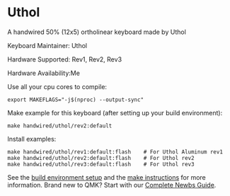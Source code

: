Uthol
===

A handwired 50% (12x5) ortholinear keyboard made by Uthol

Keyboard Maintainer: Uthol

Hardware Supported: Rev1, Rev2, Rev3

Hardware Availability:Me

Use all your cpu cores to compile: 

    export MAKEFLAGS="-j$(nproc) --output-sync"

Make example for this keyboard (after setting up your build environment):

    make handwired/uthol/rev2:default

Install examples:

    make handwired/uthol/rev1:default:flash    # For Uthol Aluminum rev1
    make handwired/uthol/rev2:default:flash    # For Uthol rev2
    make handwired/uthol/rev3:default:flash    # For Uthol rev3

See the [build environment setup](https://docs.qmk.fm/#/getting_started_build_tools) and the [make instructions](https://docs.qmk.fm/#/getting_started_make_guide) for more information. Brand new to QMK? Start with our [Complete Newbs Guide](https://docs.qmk.fm/#/newbs).
